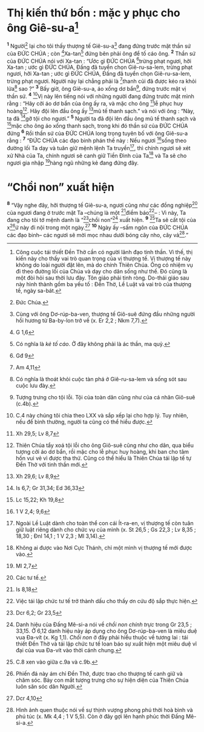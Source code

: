 # Thị kiến thứ bốn : mặc y phục cho ông Giê-su-a[^1]
<sup><b>1</b></sup> Người[^2] lại cho tôi thấy thượng tế Giê-su-a[^3] đang đứng trước mặt thần sứ của ĐỨC CHÚA ; còn [^1*]Xa-tan[^4] đứng bên phải ông để tố cáo ông. <sup><b>2</b></sup> Thần sứ của ĐỨC CHÚA nói với Xa-tan : “Ước gì ĐỨC CHÚA [^2*]trừng phạt ngươi, hỡi Xa-tan ; ước gì ĐỨC CHÚA, Đấng đã tuyển chọn Giê-ru-sa-lem, trừng phạt ngươi, hỡi Xa-tan ; ước gì ĐỨC CHÚA, Đấng đã tuyển chọn Giê-ru-sa-lem, trừng phạt ngươi. Người này lại chẳng phải là [^3*]thanh củi đã được kéo ra khỏi lửa[^5] sao ?” <sup><b>3</b></sup> Bấy giờ, ông Giê-su-a, áo xống dơ bẩn[^6], đứng trước mặt vị thần sứ. <sup><b>4</b></sup> [^7]Vị này lên tiếng nói với những người đang đứng trước mặt mình rằng : “Hãy cởi áo dơ bẩn của ông ấy ra, và mặc cho ông [^4*]lễ phục huy hoàng[^8]. Hãy đội lên đầu ông ấy [^5*]mũ tế thanh sạch.” và nói với ông : “Này, ta đã [^6*]gỡ tội cho ngươi.” <sup><b>5</b></sup> Người ta đã đội lên đầu ông mũ tế thanh sạch và [^7*]mặc cho ông áo xống thanh sạch, trong khi đó thần sứ của ĐỨC CHÚA đứng <sup><b>6</b></sup> Rồi thần sứ của ĐỨC CHÚA long trọng tuyên bố với ông Giê-su-a rằng : <sup><b>7</b></sup> “ĐỨC CHÚA các đạo binh phán thế này : Nếu ngươi [^8*]sống theo đường lối Ta dạy và tuân giữ mệnh lệnh Ta truyền[^9], thì chính ngươi sẽ xét xử Nhà của Ta, chính ngươi sẽ canh giữ Tiền Đình của Ta[^10] và Ta sẽ cho ngươi gia nhập [^9*]hàng ngũ những kẻ đang đứng đây.

# “Chồi non” xuất hiện
<sup><b>8</b></sup> “Vậy nghe đây, hỡi thượng tế Giê-su-a, ngươi cũng như các đồng nghiệp[^13] của ngươi đang ở trước mặt Ta –chúng là một [^11*]điềm báo[^14]– : Vì này, Ta đang cho tôi tớ mệnh danh là “[^12*]chồi non”[^15] xuất hiện. <sup><b>9</b></sup> [^11]Ta sẽ cất tội của x[^12]ứ này đi nội trong một ngày.[^10*] <sup><b>10</b></sup> Ngày ấy –sấm ngôn của ĐỨC CHÚA các đạo binh– các ngươi sẽ mời mọc nhau dưới bóng cây nho, cây vả[^16].”

[^1]: Công cuộc tái thiết Đền Thờ cần có người lãnh đạo tinh thần. Vì thế, thị kiến này cho thấy vai trò quan trọng của vị thượng tế. Vị thượng tế này không do loài người đặt lên, mà do chính Thiên Chúa. Ông có nhiệm vụ đi theo đường lối của Chúa và dạy cho dân sống như thế. Đó cũng là một đòi hỏi sau thời lưu đày. Tôn giáo phải tinh ròng. Do-thái giáo sau này hình thành gồm ba yếu tố : Đền Thờ, Lề Luật và vai trò của thượng tế, ngày sa-bát.
[^2]: Đức Chúa.
[^3]: Cùng với ông Dơ-rúp-ba-ven, thượng tế Giô-suê đứng đầu những người hồi hương từ Ba-by-lon trở về (x. Er 2,2 ; Nkm 7,7).
[^4]: Có nghĩa là <i>kẻ tố cáo</i>. Ở đây không phải là ác thần, ma quỷ.
[^5]: Có nghĩa là thoát khỏi cuộc tàn phá ở Giê-ru-sa-lem và sống sót sau cuộc lưu đày.
[^6]: Tượng trưng cho tội lỗi. Tội của toàn dân cũng như của cá nhân Giô-suê (c.4b).
[^7]: C.4 này chúng tôi chia theo LXX và sắp xếp lại cho hợp lý. Tuy nhiên, nếu để bình thường, người ta cũng có thể hiểu được.
[^8]: Thiên Chúa tẩy xoá tội lỗi cho ông Giô-suê cũng như cho dân, qua biểu tượng cởi áo dơ bẩn, rồi mặc cho lễ phục huy hoàng, khi ban cho tâm hồn vui vẻ vì được tha thứ. Cũng có thể hiểu là Thiên Chúa tái lập tế tự Đền Thờ với tinh thần mới.
[^9]: Ngoài Lề Luật dành cho toàn thể con cái Ít-ra-en, vị thượng tế còn tuân giữ luật riêng dành cho chức vụ của mình (x. St 26,5 ; Gs 22,3 ; Lv 8,35 ; 18,30 ; Đnl 14,1 ; 1 V 2,3 ; Ml 3,14).
[^10]: Không ai được vào Nơi Cực Thánh, chỉ một mình vị thượng tế mới được vào.
[^11]: C.8 xen vào giữa c.9a và c.9b.
[^12]: Phiến đá này ám chỉ Đền Thờ, được trao cho thượng tế canh giữ và chăm sóc. Bảy con mắt tượng trưng cho sự hiện diện của Thiên Chúa luôn săn sóc dân Người.
[^13]: Các tư tế.
[^14]: Việc tái lập chức tư tế trở thành dấu cho thấy ơn cứu độ sắp thực hiện.
[^15]: Danh hiệu của Đấng Mê-si-a nói về <i>chồi non chính trực</i> trong Gr 23,5 ; 33,15. Ở 6,12 danh hiệu này áp dụng cho ông Dơ-rúp-ba-ven là miêu duệ vua Đa-vít (x. Kg 1,1). <i>Chồi non</i> ở đây phải hiểu thuộc về tương lai : tái thiết Đền Thờ và tái lập chức tư tế loan báo sự xuất hiện một miêu duệ vĩ đại của vua Đa-vít vào thời cánh chung.
[^16]: Hình ảnh quen thuộc nói về sự thịnh vượng phong phú thời hoà bình và phú túc (x. Mk 4,4 ; 1 V 5,5). Còn ở đây gợi lên hạnh phúc thời Đấng Mê-si-a.
[^1*]: G 1,6
[^2*]: Gđ 9
[^3*]: Am 4,11
[^4*]: Xh 29,5; Lv 8,7
[^5*]: Xh 29,6; Lv 8,9
[^6*]: Is 6,7; Gr 31,34; Ed 36,33
[^7*]: Lc 15,22; Kh 19,8
[^8*]: 1 V 2,4; 9,6
[^9*]: Ml 2,7
[^10*]: Dcr 4,10
[^11*]: Is 8,18
[^12*]: Dcr 6,2; Gr 23,5
